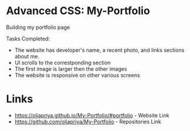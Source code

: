 # Advanced CSS: My-Portfolio 
  Building my portfolio page

Tasks Completed:
  * The website has developer's name, a recent photo, and links sections about me.
  * UI scrolls to the correstponding section
  * The first image is larger then the other images
  * The website is responsive on other various screens

# Links
  * https://oljapriya.github.io/My-Portfolio/#portfolio - Website Link
  * https://github.com/oljapriya/My-Portfolio - Repositories Link 
  
